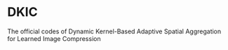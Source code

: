 # DKIC
The official codes of Dynamic Kernel-Based Adaptive Spatial Aggregation for Learned Image Compression
